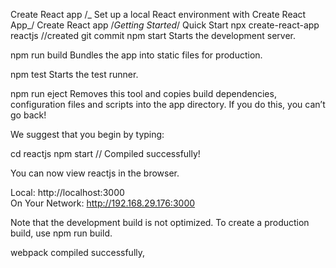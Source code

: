 Create React app
/_
Set up a local React environment with Create React App_/
Create React app
/_Getting Started_/
Quick Start
npx create-react-app reactjs
//created git commit
npm start
Starts the development server.

npm run build
Bundles the app into static files for production.

npm test
Starts the test runner.

npm run eject
Removes this tool and copies build dependencies, configuration files
and scripts into the app directory. If you do this, you can’t go back!

We suggest that you begin by typing:

cd reactjs
npm start
//
Compiled successfully!

You can now view reactjs in the browser.

Local: http://localhost:3000  
 On Your Network: http://192.168.29.176:3000

Note that the development build is not optimized.
To create a production build, use npm run build.

webpack compiled successfully,

